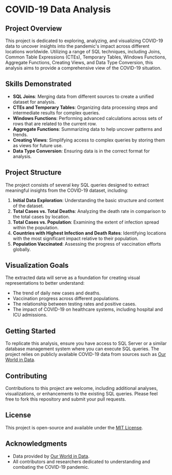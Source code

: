 # COVID-19 Data Analysis

## Project Overview

This project is dedicated to exploring, analyzing, and visualizing COVID-19 data to uncover insights into the pandemic's impact across different locations worldwide. Utilizing a range of SQL techniques, including Joins, Common Table Expressions (CTEs), Temporary Tables, Windows Functions, Aggregate Functions, Creating Views, and Data Type Conversion, this analysis aims to provide a comprehensive view of the COVID-19 situation.

## Skills Demonstrated

- **SQL Joins**: Merging data from different sources to create a unified dataset for analysis.
- **CTEs and Temporary Tables**: Organizing data processing steps and intermediate results for complex queries.
- **Windows Functions**: Performing advanced calculations across sets of rows that are related to the current row.
- **Aggregate Functions**: Summarizing data to help uncover patterns and trends.
- **Creating Views**: Simplifying access to complex queries by storing them as views for future use.
- **Data Type Conversion**: Ensuring data is in the correct format for analysis.

## Project Structure

The project consists of several key SQL queries designed to extract meaningful insights from the COVID-19 dataset, including:

1. **Initial Data Exploration**: Understanding the basic structure and content of the dataset.
2. **Total Cases vs. Total Deaths**: Analyzing the death rate in comparison to the total cases by location.
3. **Total Cases vs. Population**: Examining the extent of infection spread within the population.
4. **Countries with Highest Infection and Death Rates**: Identifying locations with the most significant impact relative to their population.
5. **Population Vaccinated**: Assessing the progress of vaccination efforts globally.

## Visualization Goals

The extracted data will serve as a foundation for creating visual representations to better understand:

- The trend of daily new cases and deaths.
- Vaccination progress across different populations.
- The relationship between testing rates and positive cases.
- The impact of COVID-19 on healthcare systems, including hospital and ICU admissions.

## Getting Started

To replicate this analysis, ensure you have access to SQL Server or a similar database management system where you can execute SQL queries. The project relies on publicly available COVID-19 data from sources such as [Our World in Data](https://ourworldindata.org/covid-deaths).

## Contributing

Contributions to this project are welcome, including additional analyses, visualizations, or enhancements to the existing SQL queries. Please feel free to fork this repository and submit your pull requests.

## License

This project is open-source and available under the [MIT License](LICENSE).

## Acknowledgments

- Data provided by [Our World in Data](https://ourworldindata.org/coronavirus).
- All contributors and researchers dedicated to understanding and combating the COVID-19 pandemic.

